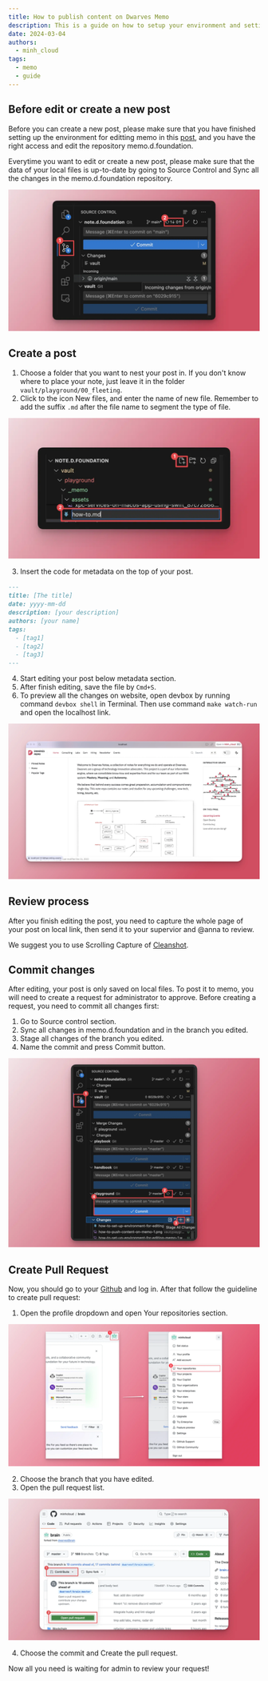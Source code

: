 ```yaml
---
title: How to publish content on Dwarves Memo
description: This is a guide on how to setup your environment and settings to push content to our Dwarves Memo.
date: 2024-03-04
authors:
  - minh_cloud
tags:
  - memo
  - guide
---
```


## Before edit or create a new post

Before you can create a new post, please make sure that you have finished setting up the environment for editting memo in this [post](https://memo.d.foundation/playground/01_literature/how-to-set-up-environment-for-editing-memo/), and you have the right access and edit the repository memo.d.foundation.

Everytime you want to edit or create a new post, please make sure that the data of your local files is up-to-date by going to Source Control and Sync all the changes in the memo.d.foundation repository.

![](assets/how-to-push-content-on-note-d_how-to-push-content-on-memo-1.webp)

## Create a post

1. Choose a folder that you want to nest your post in. If you don't know where to place your note, just leave it in the folder `vault/playground/00_fleeting`.
2. Click to the icon New files, and enter the name of new file. Remember to add the suffix `.md` after the file name to segment the type of file.

![](assets/how-to-push-content-on-note-d_how-to-push-content-on-memo-5.webp)

3. Insert the code for metadata on the top of your post.

```md
---
title: [The title]
date: yyyy-mm-dd
description: [your description]
authors: [your name]
tags: 
  - [tag1]
  - [tag2]
  - [tag3]
---
```

4. Start editing your post below metadata section.
5. After finish editing, save the file by `Cmd+S`.
6. To preview all the changes on website, open devbox by running command `devbox shell` in Terminal. Then use command `make watch-run` and open the localhost link.

![](assets/how-to-push-content-on-note-d_how-to-set-up-environment-for-editing-memo-2.webp)

## Review process

After you finish editing the post, you need to capture the whole page of your post on local link, then send it to your supervior and @anna to review.

We suggest you to use Scrolling Capture of [Cleanshot](https://cleanshot.com/).

## Commit changes

After editing, your post is only saved on local files. To post it to memo, you will need to create a request for administrator to approve. Before creating a request, you need to commit all changes first:

1. Go to Source control section.
2. Sync all changes in memo.d.foundation and in the branch you edited.
3. Stage all changes of the branch you edited.
4. Name the commit and press Commit button.

![](assets/how-to-push-content-on-note-d_how-to-push-content-on-memo-2.webp)

## Create Pull Request

Now, you should go to your [Github](https://github.com/) and log in. After that follow the guideline to create pull request:

1. Open the profile dropdown and open Your repositories section.

![](assets/how-to-push-content-on-note-d_how-to-push-content-on-memo-3.webp)

2. Choose the branch that you have edited.
3. Open the pull request list.

![](assets/how-to-push-content-on-note-d_how-to-push-content-on-memo-4.webp)

4. Choose the commit and Create the pull request.

Now all you need is waiting for admin to review your request!

